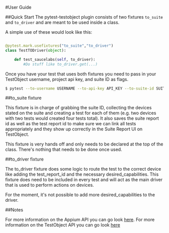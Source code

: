 #User Guide

##Quick Start
The pytest-testobject plugin consists of two fixtures `to_suite` and `to_driver` and are meant to be used inside a class.

A simple use of these would look like this:

```python

@pytest.mark.usefixtures("to_suite","to_driver")
class TestTODriver(object):

    def test_saucelabs(self, to_driver):
        #Do stuff like to_driver.get(...)

```

Once you have your test that uses both fixtures you need to pass in your TestObject username, project api key, and suite ID as flags.

```bash
$ pytest --to-username USERNAME --to-api-key API_KEY --to-suite-id SUITE_ID
```

##to_suite fixture

This fixture is in charge of grabbing the suite ID, collecting the devices stated on the suite and creating a test for each of them (e.g. two devices with two tests would created four tests total).
It also saves the suite report id as well as the test report id to make sure we can link all tests appropriately and they show up correctly in the Suite Report UI on TestObject.

This fixture is very hands off and only needs to be declared at the top of the class. There's nothing that needs to be done once used.

##to_driver fixture

The to_driver fixture does some logic to route the test to the correct device like adding the test_report_id and the necessary desired_capabilities.
This fixture does need to be included in every test and will act as the main driver that is used to perform actions on devices.

For the moment, it's not possible to add more desired_capabilities to the driver.


##Notes

For more information on the Appium API you can go look [here](https://appium.readthedocs.io/en/stable/README/).
For more information on the TestObject API you can go look [here](https://github.com/enriquegh/testobject-python-api)
